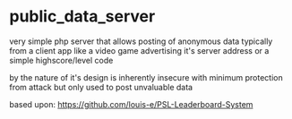 # public_data_server
very simple php server that allows posting of anonymous data typically from a client app like a video game advertising it's server address or a simple highscore/level code

by the nature of it's design is inherently insecure with minimum protection from attack but only used to post unvaluable data

based upon:
https://github.com/louis-e/PSL-Leaderboard-System
